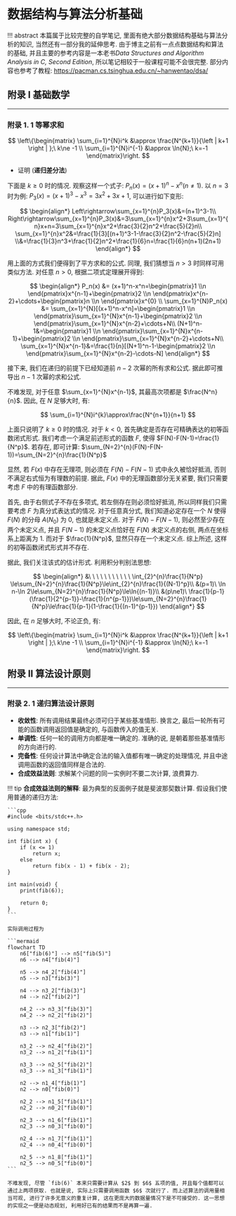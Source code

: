# 数据结构与算法分析基础

!!! abstract
	本篇属于比较完整的自学笔记, 里面有绝大部分数据结构基础与算法分析的知识, 当然还有一部分我的延伸思考. 由于博主之前有一点点数据结构和算法的基础, 并且主要的参考内容是一本老书*Data Structures and Algorithm Analysis in C, Second Edition*, 所以笔记相较于一般课程可能不会很完整. 部分内容也参考了教程: <https://pacman.cs.tsinghua.edu.cn/~hanwentao/dsa/>

## 附录 I 基础数学
---
### 附录 1. 1 等幂求和

$$
\left\{\begin{matrix}
\sum_{i=1}^{N}i^k &\approx \frac{N^{k+1}}{\left | k+1 \right | };\ k\ne -1 \\
\sum_{i=1}^{N}i^{-1} &\approx \ln{N};\ k=-1
\end{matrix}\right.
$$

- 证明 (**递归差分法**)

下面是 $k\ge0$ 时的情况. 观察这样一个式子: $P_n(x)=(x+1)^n-x^n(n\ne1)$. 以 $n=3$ 时为例: $P_3(x)=(x+1)^3-x^3=3x^2+3x+1$, 可以进行如下变形:

$$
\begin{align*}
Left\rightarrow\sum_{x=1}^{n}P_3(x)&=(n+1)^3-1\\
Right\rightarrow\sum_{x=1}^{n}P_3(x)&=3\sum_{x=1}^{n}x^2+3\sum_{x=1}^{n}x+n=3\sum_{x=1}^{n}x^2+\frac{3}{2}n^2+\frac{5}{2}n\\
\sum_{x=1}^{n}x^2&=\frac{1}{3}[(n+1)^3-1-\frac{3}{2}n^2-\frac{5}{2}n]
\\&=\frac{1}{3}n^3+\frac{1}{2}n^2+\frac{1}{6}n=\frac{1}{6}n(n+1)(2n+1)
\end{align*}
$$

用上面的方式我们便得到了平方求和的公式. 同理, 我们猜想当 $n > 3$ 时同样可用类似方法. 对任意 $n > 0$, 根据二项式定理展开得到:

$$
\begin{align*}
P_n(x) &= (x+1)^n-x^n=\begin{pmatrix}1 \\n \end{pmatrix}x^{n-1}+\begin{pmatrix}2 \\n \end{pmatrix}x^{n-2}+\cdots+\begin{pmatrix}n \\n \end{pmatrix}x^{0} \\
\sum_{x=1}^{N}P_n(x) &= \sum_{x=1}^{N}[(x+1)^n-x^n]=\begin{pmatrix}1 \\n \end{pmatrix}\sum_{x=1}^{N}x^{n-1}+\begin{pmatrix}2 \\n \end{pmatrix}\sum_{x=1}^{N}x^{n-2}+\cdots+N\\
(N+1)^n-1&=\begin{pmatrix}1 \\n \end{pmatrix}\sum_{x=1}^{N}x^{n-1}+\begin{pmatrix}2 \\n \end{pmatrix}\sum_{x=1}^{N}x^{n-2}+\cdots+N\\
\sum_{x=1}^{N}x^{n-1}&=\frac{1}{n}[(N+1)^n-1-\begin{pmatrix}2 \\n \end{pmatrix}\sum_{x=1}^{N}x^{n-2}-\cdots-N]
\end{align*}
$$

接下来, 我们在递归的前提下已经知道前 $n-2$ 次幂的所有求和公式. 据此即可推导出 $n-1$ 次幂的求和公式.

不难发现, 对于任意 $\sum_{x=1}^{N}x^{n-1}$, 其最高次项都是 $\frac{N^n}{n}$. 因此, 在 $N$ 足够大时, 有:

$$
\sum_{i=1}^{N}i^{k}\approx\frac{N^{n+1}}{n+1}
$$

上面只说明了 $k\ge0$ 时的情况. 对于 $k < 0$, 首先确定是否存在可精确表达的初等函数闭式形式. 我们考虑一个满足前述形式的函数 $F$, 使得 $F(N)-F(N-1)=\frac{1}{N^p}$. 若存在, 即可计算: $\sum_{N=2}^{n}(F(N)-F(N-1))=\sum_{N=2}^{n}\frac{1}{N^p}$

显然, 若 $F(x)$ 中存在无理项, 则必须在 $F(N)-F(N-1)$ 式中永久被恰好抵消, 否则不满足右式恒为有理数的前提. 据此, $F(x)$ 中的无理函数部分无关紧要, 我们只需要考虑 $F$ 中的有理函数部分.

首先, 由于右侧式子不存在多项式, 若左侧存在则必须恰好抵消, 所以同样我们只需要考虑 $F$ 为真分式表达式的情况. 对于任意真分式, 我们知道必定存在一个 $N$ 使得 $F(N)$ 的分母 $A(N_0)$ 为 $0$, 也就是未定义点. 对于 $F(N)-F(N-1)$, 则必然至少存在两个未定义点, 并且 $F(N-1)$ 的未定义点恰好在 $F(N)$ 未定义点的右侧, 两点在坐标系上距离为 $1$. 而对于 $\frac{1}{N^p}$, 显然只存在一个未定义点. 综上所述, 这样的初等函数闭式形式并不存在.

据此, 我们关注该式的估计形式. 利用积分判别法思想:

$$
\begin{align*}
&\ \ \ \ \ \ \ \ \ \ \ \int_{2}^{n}\frac{1}{N^p} \le\sum_{N=2}^{n}\frac{1}{N^p}\le\int_{2}^{n}\frac{1}{(N-1)^p}\\
&(p=1)\ \ln n-\ln 2\le\sum_{N=2}^{n}\frac{1}{N^p}\le\ln{(n-1)}\\
&(p\ne1)\ \frac{1}{p-1}(\frac{1}{2^{p-1}}-\frac{1}{n^{p-1}})\le\sum_{N=2}^{n}\frac{1}{N^p}\le\frac{1}{p-1}(1-\frac{1}{(n-1)^{p-1}})
\end{align*}
$$

因此, 在 $n$ 足够大时, 不论正负, 有:

$$
\left\{\begin{matrix}
\sum_{i=1}^{N}i^k &\approx \frac{N^{k+1}}{\left | k+1 \right | };\ k\ne -1 \\
\sum_{i=1}^{N}i^{-1} &\approx \ln{N};\ k=-1
\end{matrix}\right.
$$

## 附录 II 算法设计原则
---
### 附录 2. 1 递归算法设计原则

- **收敛性**: 所有调用结果最终必须可归于某些基准情形. 换言之, 最后一轮所有可能的函数调用返回值是确定的, 与函数传入的值无关.
- **单调性**: 任何一轮的调用方向都是唯一确定的. 准确的说, 是朝着那些基准情形的方向进行的.
- **完备性**: 任何设计算法中确定合法的输入值都有唯一确定的处理情况, 并且中途调用函数的返回值同样是合法的.
- **合成效益法则**: 求解某个问题的同一实例时不要二次计算, 浪费算力.

!!! tip
	**合成效益法则的解释**: 最为典型的反面例子就是斐波那契数计算. 假设我们使用普通的递归方法:
	
	```cpp
	#include <bits/stdc++.h>
	
	using namespace std;
	
	int fib(int x) {
		if (x <= 1)
			return x;
		else
			return fib(x - 1) + fib(x - 2);
	}
	
	int main(void) {
		print(fib(6));
	
		return 0;
	}
	```
	
	实际调用过程为
	
	```mermaid
	flowchart TD
	    n6["fib(6)"] --> n5["fib(5)"]
	    n6 --> n4["fib(4)"]

	    n5 --> n4_2["fib(4)"]
	    n5 --> n3["fib(3)"]
	
	    n4 --> n3_2["fib(3)"]
	    n4 --> n2["fib(2)"]
	
	    n4_2 --> n3_3["fib(3)"]
	    n4_2 --> n2_2["fib(2)"]
	
	    n3 --> n2_3["fib(2)"]
	    n3 --> n1["fib(1)"]
	
	    n3_2 --> n2_4["fib(2)"]
	    n3_2 --> n1_2["fib(1)"]
	
	    n3_3 --> n2_5["fib(2)"]
	    n3_3 --> n1_3["fib(1)"]
	
	    n2 --> n1_4["fib(1)"]
	    n2 --> n0["fib(0)"]
	
	    n2_2 --> n1_5["fib(1)"]
	    n2_2 --> n0_2["fib(0)"]
	
	    n2_3 --> n1_6["fib(1)"]
	    n2_3 --> n0_3["fib(0)"]
	
	    n2_4 --> n1_7["fib(1)"]
	    n2_4 --> n0_4["fib(0)"]
	
	    n2_5 --> n1_8["fib(1)"]
	    n2_5 --> n0_5["fib(0)"]
	```
	
	不难发现, 尽管 `fib(6)` 本来只需要计算从 $2$ 到 $6$ 五项的值, 并且每个值都可以通过上两项获取. 也就是说, 实际上只需要调用函数 $6$ 次就行了. 而上述算法的调用量相当可观, 进行了许多无意义的重复计算, 这在更庞大的数据量情况下是不可接受的. 这一思想的实现之一便是动态规划, 利用好已有的结果而不是再算一遍.


